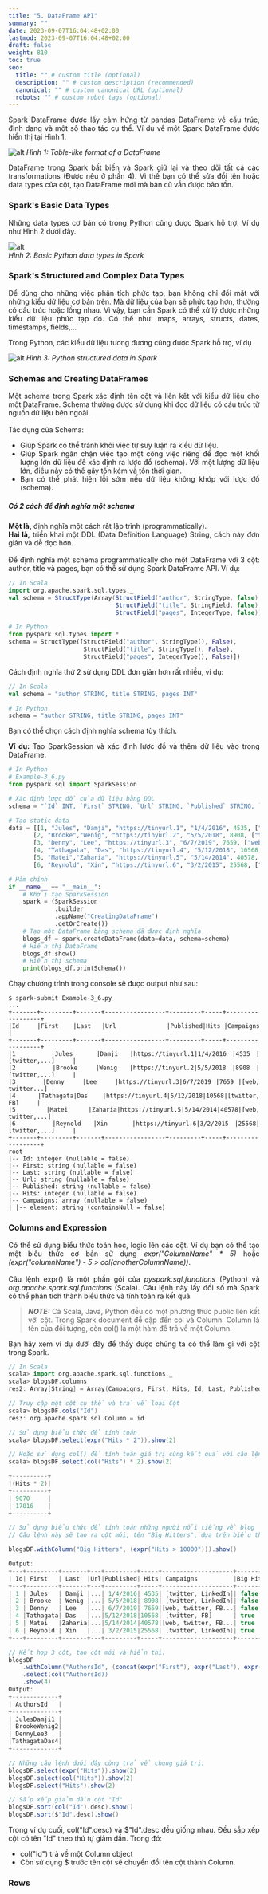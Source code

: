 ```yaml
---
title: "5. DataFrame API"
summary: ""
date: 2023-09-07T16:04:48+02:00
lastmod: 2023-09-07T16:04:48+02:00
draft: false
weight: 810
toc: true
seo:
  title: "" # custom title (optional)
  description: "" # custom description (recommended)
  canonical: "" # custom canonical URL (optional)
  robots: "" # custom robot tags (optional)
---
```

<style>body {text-align: justify}</style>

Spark DataFrame được lấy cảm hứng từ pandas DataFrame về cấu trúc, định dạng và một số thao tác cụ thể. Ví dụ về một Spark DataFrame được hiển thị tại Hình 1.

![alt](images/dataframe-example.png)
_Hình 1: Table-like format of a DataFrame_

DataFrame trong Spark bất biến và Spark giữ lại và theo dõi tất cả các transformations (Được nêu ở phần 4). Vì thế bạn có thể sửa đổi tên hoặc data types của cột, tạo DataFrame mới mà bản cũ vẫn được bảo tồn.

### Spark's Basic Data Types 
Những data types cơ bản có trong Python cũng được Spark hỗ trợ. Ví dụ như Hình 2 dưới đây.

![alt](images/spark-python-datatypes.png)
\
_Hình 2: Basic Python data types in Spark_

### Spark's Structured and Complex Data Types
Để dùng cho những việc phân tích phức tạp, bạn không chỉ đối mặt với những kiểu dữ liệu cơ bản trên. Mà dữ liệu của bạn sẽ phức tạp hơn, thường có cấu trúc hoặc lồng nhau.
Vì vậy, bạn cần Spark có thể xử lý được những kiểu dữ liệu phức tạp đó. Có thể như: maps, arrays, structs, dates, timestamps, fields,...

Trong Python, các kiểu dữ liệu tương đương cũng được Spark hỗ trợ, ví dụ

![alt](images/spark-complex-datatypes.png)
_Hình 3: Python structured data in Spark_

### Schemas and Creating DataFrames

Một schema trong Spark xác định tên cột và liên kết với kiểu dữ liệu cho một DataFrame. Schema thường được sử dụng khi đọc dữ liệu có cáu trúc từ nguồn dữ liệu bên ngoài.
\
\
Tác dụng của Schema:
- Giúp Spark có thể tránh khỏi việc tự suy luận ra kiểu dữ liệu.
- Giúp Spark ngăn chặn việc tạo một công việc riêng để đọc một khối lượng lớn dữ liệu để xác định ra lược đồ (schema). Với một lượng dữ liệu lớn, điều này có thể gây tốn kém và tốn thời gian.
- Bạn có thể phát hiện lỗi sớm nếu dữ liệu không khớp với lược đồ (schema).

##### Có 2 cách để định nghĩa một schema

**Một là,** định nghĩa một cách rất lập trình (programmatically). \
**Hai là,** triển khai một DDL (Data Definition Language) String, cách này đơn giản và dễ đọc hơn.
\
\
Để định nghĩa một schema programmatically cho một DataFrame với 3 cột: author, title và pages, bạn có thể sử dụng Spark DataFrame API. Ví dụ:

``` scala
// In Scala
import org.apache.spark.sql.types._
val schema = StructType(Array(StructField("author", StringType, false),
                              StructField("title", StringField, false),
                              StructField("pages", IntegerType, false)))
```
```python
# In Python
from pyspark.sql.types import *
schema = StructType([StructField("author", StringType(), False),
                     StructField("title", StringType(), False),
                     StructField("pages", IntegerType(), False)])
```

Cách định nghĩa thứ 2 sử dụng DDL đơn giản hơn rất nhiều, ví dụ:
```scala
// In Scala
val schema = "author STRING, title STRING, pages INT"
```
```python
# In Python
schema = "author STRING, title STRING, pages INT"
```
Bạn có thể chọn cách định nghĩa schema tùy thích.

**Ví dụ:** Tạo SparkSession và xác định lược đồ và thêm dữ liệu vào trong DataFrame.
```python
# In Python
# Example-3_6.py
from pyspark.sql import SparkSession

# Xác định lược đồ của dữ liệu bằng DDL
schema = "`Id` INT, `First` STRING, `Url` STRING, `Published` STRING, `Hits` INT, `Campaigns` ARRAY<STRING>"

# Tạo static data
data = [[1, "Jules", "Damji", "https://tinyurl.1", "1/4/2016", 4535, ["twitter", "LinkedIn"]],
       [2, "Brooke","Wenig", "https://tinyurl.2", "5/5/2018", 8908, ["twitter","LinkedIn"]],
       [3, "Denny", "Lee", "https://tinyurl.3", "6/7/2019", 7659, ["web", "twitter", "FB", "LinkedIn"]],
       [4, "Tathagata", "Das", "https://tinyurl.4", "5/12/2018", 10568, ["twitter", "FB"]],
       [5, "Matei","Zaharia", "https://tinyurl.5", "5/14/2014", 40578, ["web", "twitter", "FB", "LinkedIn"]],
       [6, "Reynold", "Xin", "https://tinyurl.6", "3/2/2015", 25568, ["twitter", "LinkedIn"]]]

# Hàm chính
if __name__ == "__main__":
    # Khởi tạo SparkSession
    spark = (SparkSession
             .builder
             .appName("CreatingDataFrame")
             .getOrCreate())
    # Tạo một DataFrame bằng schema đã được định nghĩa 
    blogs_df = spark.createDataFrame(data=data, schema=schema)
    # Hiển thị DataFrame
    blogs_df.show()
    # Hiển thị schema
    print(blogs_df.printSchema())
```
Chạy chương trình trong console sẽ được output như sau:
```console 
$ spark-submit Example-3_6.py
...
+-------+---------+-------+-----------------+---------+-----+------------------+
|Id     |First    |Last   |Url              |Published|Hits |Campaigns         |
+-------+---------+-------+-----------------+---------+-----+------------------+
|1      |Jules    |Damji  |https://tinyurl.1|1/4/2016 |4535 |[twitter,...]     |
|2      |Brooke   |Wenig  |https://tinyurl.2|5/5/2018 |8908 |[twitter,...]     |
|3      |Denny    |Lee    |https://tinyurl.3|6/7/2019 |7659 |[web, twitter...] |
|4      |Tathagata|Das    |https://tinyurl.4|5/12/2018|10568|[twitter, FB]     |
|5      |Matei    |Zaharia|https://tinyurl.5|5/14/2014|40578|[web, twitter,...]|
|6      |Reynold  |Xin    |https://tinyurl.6|3/2/2015 |25568|[twitter,...]     |
+-------+---------+-------+-----------------+---------+-----+------------------+
root
|-- Id: integer (nullable = false)
|-- First: string (nullable = false)
|-- Last: string (nullable = false)
|-- Url: string (nullable = false)
|-- Published: string (nullable = false)
|-- Hits: integer (nullable = false)
|-- Campaigns: array (nullable = false)
| |-- element: string (containsNull = false)
```

### Columns and Expression
Có thể sử dụng biểu thức toán học, logic lên các cột. Ví dụ bạn có thể tạo một biểu thức cơ bản sử dụng _expr("ColumnName" * 5)_ hoặc _(expr("columnName") - 5 > col(anotherColumnName))_.
\
\
Câu lệnh expr() là một phần gói của _pyspark.sql.functions_ (Python) và _org.apache.spark.sql.functions_ (Scala). Câu lệnh này lấy đối số mà Spark có thể phân tích thành biểu thức và tính toán ra kết quả.

> **_NOTE:_**  Cả Scala, Java, Python đều có một phương thức public liên kết với cột. Trong Spark document đề cập đến col và Column. Column là tên của đối tượng, còn col() là một hàm để trả về một Column.

Bạn hãy xem ví dụ dưới đây để thấy được chúng ta có thể làm gì với cột trong Spark.

```scala 
// In Scala
scala> import org.apache.spark.sql.functions._
scala> blogsDF.columns
res2: Array[String] = Array(Campaigns, First, Hits, Id, Last, Published, Url)

// Truy cập một cột cụ thể và trả về loại Cột
scala> blogsDF.cols("Id")
res3: org.apache.spark.sql.Column = id

// Sử dụng biểu thức để tính toán
scala> blogsDF.select(expr("Hits * 2")).show(2)

// Hoặc sử dụng col() để tính toán giá trị cùng kết quả với câu lệnh trên
scala> blogsDF.select(col("Hits") * 2).show(2)

+----------+
|(Hits * 2)|
+----------+
| 9070     |
| 17816    |
+----------+

// Sử dụng biểu thức để tính toán những người nổi tiếng về blog
// Câu lệnh này sẽ tạo ra cột mới, tên "Big Hitters", dựa trên biểu thức điều kiện

blogsDF.withColumn("Big Hitters", (expr("Hits > 10000"))).show()

Output:
+---+---------+-------+---+---------+-----+--------------------+-----------+
| Id| First   | Last  |Url|Published| Hits| Campaigns          |Big Hitters|
+---+---------+-------+---+---------+-----+--------------------+-----------+
| 1 | Jules   | Damji |...| 1/4/2016| 4535| [twitter, LinkedIn]| false     |
| 2 | Brooke  | Wenig |...| 5/5/2018| 8908| [twitter, LinkedIn]| false     |
| 3 | Denny   | Lee   |...| 6/7/2019| 7659|[web, twitter, FB...| false     |
| 4 |Tathagata| Das   |...|5/12/2018|10568| [twitter, FB]      | true      |
| 5 | Matei   |Zaharia|...|5/14/2014|40578|[web, twitter, FB...| true      |
| 6 | Reynold | Xin   |...| 3/2/2015|25568| [twitter, LinkedIn]| true      |
+---+---------+-------+---+---------+-----+--------------------+-----------+
```
```scala
// Kết hợp 3 cột, tạo cột mới và hiển thị.
blogsDF
    .withColumn("AuthorsId", (concat(expr("First"), expr("Last"), expr("Id"))))
    .select(col("AuthorsId))
    .show(4)
Output:
+-------------+
| AuthorsId   |
+-------------+
| JulesDamji1 |
| BrookeWenig2|
| DennyLee3   |
|TathagataDas4|
+-------------+
```
```scala
// Những câu lệnh dưới đây cùng trả về chung giá trị:
blogsDF.select(expr("Hits")).show(2)
blogsDF.select(col("Hits")).show(2)
blogsDF.select("Hits").show(2)
```
```scala
// Sắp xếp giảm dần cột "Id"
blogsDF.sort(col("Id").desc).show()
blogsDF.sort($"Id".desc).show()
```
Trong ví dụ cuối, col("Id".desc) và $"Id".desc đều giống nhau. Đều sắp xếp cột có tên "Id" theo thứ tự giảm dần. Trong đó:
- col("Id") trả về một Column object
- Còn sử dụng $ trước tên cột sẽ chuyển đổi tên cột thành Column.

### Rows
